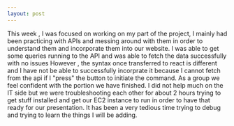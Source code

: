 ```yaml
---
layout: post
---
```


This week , I was focused on working on my part of the project, I mainly had been practicing with APIs and messing around with them in order to understand them and incorporate them into our website. I was able to get some queries running to the API and was able to fetch the data successfully with no issues
However , the syntax once transferred to react is different and I have not be able to successfully incorprate it because I cannot fetch from the api if I "press" the button to initiate the command. As a group we feel confident with the portion we have finished. I did not help much on the IT side but we were troubleshooting each other for about 2 hours trying to get stuff installed and get our EC2 instance to run in order to have that ready for our presentation. It has been a very tedious time trying to debug and trying to learn the things I will be adding.
